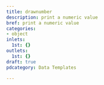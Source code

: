 ```yaml
---
title: drawnumber
description: print a numeric value
bref: print a numeric value
categories:
- object
inlets:
  1st: {}
outlets:
  1st: {}
draft: true
pdcategory: Data Templates

---
```


